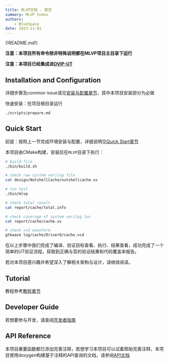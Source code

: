```yaml
---
title: MLVP文档 - 首页
summary: MLVP Index
authors:
    - BlueSpace
date: 2023-11-01
---
```


{!README.md!}

**注意：本项目所有命令除非特殊说明都在MLVP项目主目录下运行**

**注意：本项目已经集成进[OVIP-UT](https://gitee.com/yaozhicheng/OVIP-UT/blob/master/src/cpp/tb_memory.cpp)**

## Installation and Configuration

详细步骤及common issue请见[安装与配置章节](./prepare.md)，其中本项目安装部分为必做

快速安装：在项目根目录运行

```sh
./scripts/prepare.md
```

## Quick Start

前提：按照上一节完成环境安装与配置，详细说明见[Quick Start章节](./quickstart.md)

本项目由CMake构建，安装后在`MLVP`目录下执行：

```sh
# build file
./bin/build.sh

# check raw system verilog file
cat design/NutshellCache/nutshellcache.sv

# run test
./bin/mlvp

# check total result
cat report/cache/total.info

# check coverage of system verilog loc
cat report/cache/cache.sv

# check vcd waveform
gtkwave log/cache/Driver0/cache.vcd
```

在以上步骤中我们完成了编译、验证目标查看、执行、结果查看，成功完成了一个简单的UT验证流程，获取到正确与否的验证结果和代码覆盖率报告。

若对本项目感兴趣并希望深入了解相关架构与设计，请继续阅读。

## Tutorial

教程参考[教程章节](./tutorial.md)

## Developer Guide

若想要参与开发，请查阅[开发者指南](./developer.md)

## API Reference

本项目重要函数都已添加完善注释，若想学习本项目可以试着帮助完善注释，本项目使用doxygen构建基于注释的API查询的文档，请参阅[API文档](./doxygen/html/index.html)